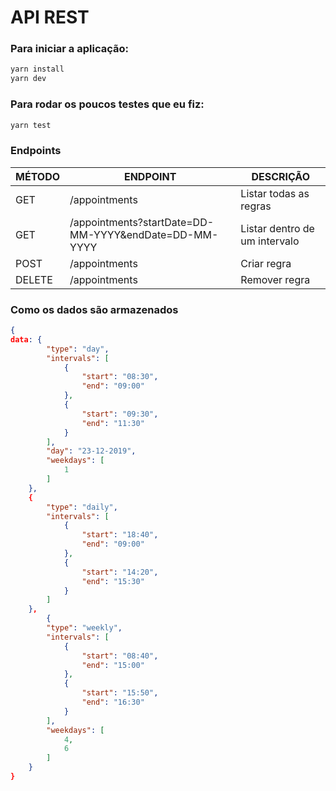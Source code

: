 # API REST

### Para iniciar a aplicação:

```bash
yarn install
yarn dev
```

### Para rodar os poucos testes que eu fiz:

```bash
yarn test
```

### Endpoints

| MÉTODO | ENDPOINT                                              | DESCRIÇÃO                     |
| ------ | ----------------------------------------------------- | ----------------------------- |
| GET    | /appointments                                         | Listar todas as regras        |
| GET    | /appointments?startDate=DD-MM-YYYY&endDate=DD-MM-YYYY | Listar dentro de um intervalo |
| POST   | /appointments                                         | Criar regra                   |
| DELETE | /appointments                                         | Remover regra                 |

### Como os dados são armazenados

```json
{
data: {
        "type": "day",
        "intervals": [
            {
                "start": "08:30",
                "end": "09:00"
            },
            {
                "start": "09:30",
                "end": "11:30"
            }
        ],
        "day": "23-12-2019",
        "weekdays": [
            1
        ]
    },
    {
        "type": "daily",
        "intervals": [
            {
                "start": "18:40",
                "end": "09:00"
            },
            {
                "start": "14:20",
                "end": "15:30"
            }
        ]
    },
        {
        "type": "weekly",
        "intervals": [
            {
                "start": "08:40",
                "end": "15:00"
            },
            {
                "start": "15:50",
                "end": "16:30"
            }
        ],
        "weekdays": [
            4,
            6
        ]
    }
}
```
